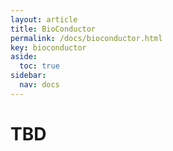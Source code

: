 ```yaml
---
layout: article
title: BioConductor
permalink: /docs/bioconductor.html
key: bioconductor
aside:
  toc: true
sidebar:
  nav: docs
---
```

# TBD

